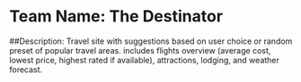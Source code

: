 # Team Name: The Destinator

##Description: Travel site with suggestions based on user choice or random preset of popular travel areas.  includes flights overview (average cost, lowest price, highest rated if available), attractions, lodging, and weather forecast.